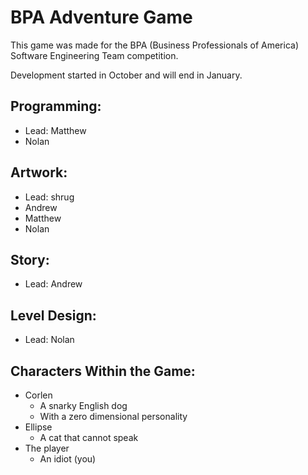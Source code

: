 # BPA Adventure Game
This game was made for the BPA (Business Professionals of America) Software Engineering Team competition.

Development started in October and will end in January.

## Programming:
 - Lead: Matthew
 - Nolan

## Artwork:
 - Lead: shrug
 - Andrew
 - Matthew
 - Nolan

## Story:
 - Lead: Andrew

## Level Design:
 - Lead: Nolan

## Characters Within the Game:
 - Corlen
    - A snarky English dog
    - With a zero dimensional personality
 - Ellipse
    - A cat that cannot speak
 - The player
    - An idiot (you)
